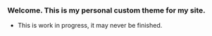 ### Welcome. This is my personal custom theme for my site.  
  * This is work in progress, it may never be finished.
